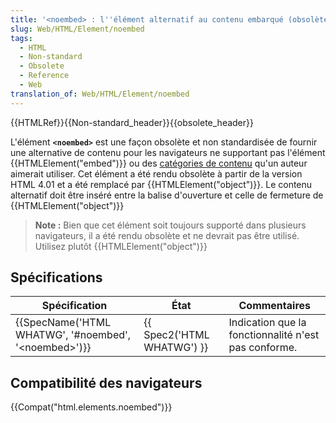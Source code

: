 ```yaml
---
title: '<noembed> : l''élément alternatif au contenu embarqué (obsolète)'
slug: Web/HTML/Element/noembed
tags:
  - HTML
  - Non-standard
  - Obsolete
  - Reference
  - Web
translation_of: Web/HTML/Element/noembed
---
```

{{HTMLRef}}{{Non-standard_header}}{{obsolete_header}}

L'élément **`<noembed>`** est une façon obsolète et non standardisée de fournir une alternative de contenu pour les navigateurs ne supportant pas l'élément {{HTMLElement("embed")}} ou des [catégories de contenu](/fr/docs/Web/HTML/Catégorie_de_contenu) qu'un auteur aimerait utiliser.
Cet élément a été rendu obsolète à partir de la version HTML 4.01 et a été remplacé par {{HTMLElement("object")}}. Le contenu alternatif doit être inséré entre la balise d'ouverture et celle de fermeture de {{HTMLElement("object")}}

> **Note :** Bien que cet élément soit toujours supporté dans plusieurs navigateurs, il a été rendu obsolète et ne devrait pas être utilisé. Utilisez plutôt {{HTMLElement("object")}}

## Spécifications

| Spécification                                                                | État                                 | Commentaires                                         |
| ---------------------------------------------------------------------------- | ------------------------------------ | ---------------------------------------------------- |
| {{SpecName('HTML WHATWG', '#noembed', '&lt;noembed&gt;')}} | {{ Spec2('HTML WHATWG') }} | Indication que la fonctionnalité n'est pas conforme. |

## Compatibilité des navigateurs

{{Compat("html.elements.noembed")}}
